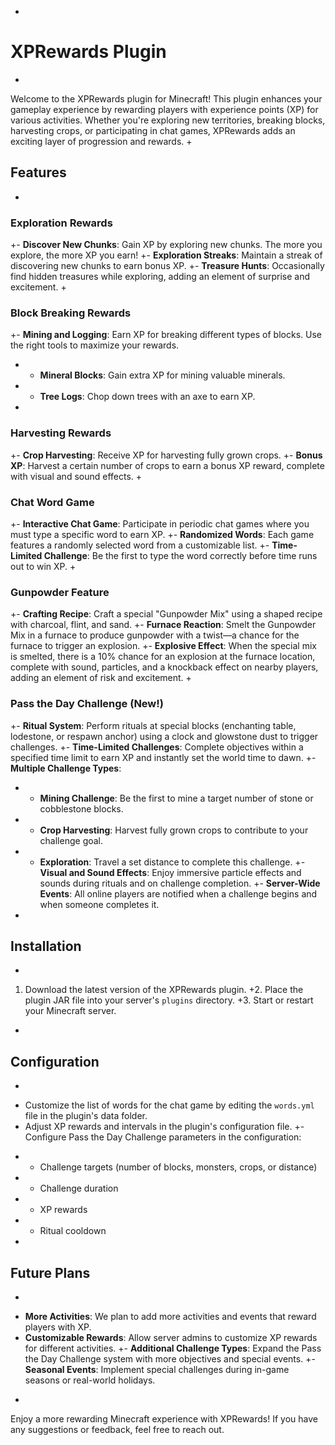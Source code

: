 
+
# XPRewards Plugin
+
Welcome to the XPRewards plugin for Minecraft! This plugin enhances your gameplay experience by rewarding players with experience points (XP) for various activities. Whether you're exploring new territories, breaking blocks, harvesting crops, or participating in chat games, XPRewards adds an exciting layer of progression and rewards.
+
## Features
+
### Exploration Rewards
+- **Discover New Chunks**: Gain XP by exploring new chunks. The more you explore, the more XP you earn!
+- **Exploration Streaks**: Maintain a streak of discovering new chunks to earn bonus XP.
+- **Treasure Hunts**: Occasionally find hidden treasures while exploring, adding an element of surprise and excitement.
+
### Block Breaking Rewards
+- **Mining and Logging**: Earn XP for breaking different types of blocks. Use the right tools to maximize your rewards.
+  - **Mineral Blocks**: Gain extra XP for mining valuable minerals.
+  - **Tree Logs**: Chop down trees with an axe to earn XP.
+
### Harvesting Rewards
+- **Crop Harvesting**: Receive XP for harvesting fully grown crops.
+- **Bonus XP**: Harvest a certain number of crops to earn a bonus XP reward, complete with visual and sound effects.
+
### Chat Word Game
+- **Interactive Chat Game**: Participate in periodic chat games where you must type a specific word to earn XP.
+- **Randomized Words**: Each game features a randomly selected word from a customizable list.
+- **Time-Limited Challenge**: Be the first to type the word correctly before time runs out to win XP.
+
### Gunpowder Feature
+- **Crafting Recipe**: Craft a special "Gunpowder Mix" using a shaped recipe with charcoal, flint, and sand.
+- **Furnace Reaction**: Smelt the Gunpowder Mix in a furnace to produce gunpowder with a twist—a chance for the furnace to trigger an explosion.
+- **Explosive Effect**: When the special mix is smelted, there is a 10% chance for an explosion at the furnace location, complete with sound, particles, and a knockback effect on nearby players, adding an element of risk and excitement.
+
### Pass the Day Challenge (New!)
+- **Ritual System**: Perform rituals at special blocks (enchanting table, lodestone, or respawn anchor) using a clock and glowstone dust to trigger challenges.
+- **Time-Limited Challenges**: Complete objectives within a specified time limit to earn XP and instantly set the world time to dawn.
+- **Multiple Challenge Types**:
+  - **Mining Challenge**: Be the first to mine a target number of stone or cobblestone blocks.
+  - **Crop Harvesting**: Harvest fully grown crops to contribute to your challenge goal.
+  - **Exploration**: Travel a set distance to complete this challenge.
     +- **Visual and Sound Effects**: Enjoy immersive particle effects and sounds during rituals and on challenge completion.
     +- **Server-Wide Events**: All online players are notified when a challenge begins and when someone completes it.
+
## Installation
+
1. Download the latest version of the XPRewards plugin.
   +2. Place the plugin JAR file into your server's `plugins` directory.
   +3. Start or restart your Minecraft server.
+
## Configuration
+
- Customize the list of words for the chat game by editing the `words.yml` file in the plugin's data folder.
- Adjust XP rewards and intervals in the plugin's configuration file.
  +- Configure Pass the Day Challenge parameters in the configuration:
+  - Challenge targets (number of blocks, monsters, crops, or distance)
+  - Challenge duration
+  - XP rewards
+  - Ritual cooldown
+
## Future Plans
+
- **More Activities**: We plan to add more activities and events that reward players with XP.
- **Customizable Rewards**: Allow server admins to customize XP rewards for different activities.
  +- **Additional Challenge Types**: Expand the Pass the Day Challenge system with more objectives and special events.
  +- **Seasonal Events**: Implement special challenges during in-game seasons or real-world holidays.
+
Enjoy a more rewarding Minecraft experience with XPRewards! If you have any suggestions or feedback, feel free to reach out.
